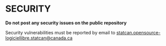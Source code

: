 # SECURITY

**Do not post any security issues on the public repository** 

Security vulnerabilities must be reported by email to statcan.opensource-logiciellibre.statcan@canada.ca
